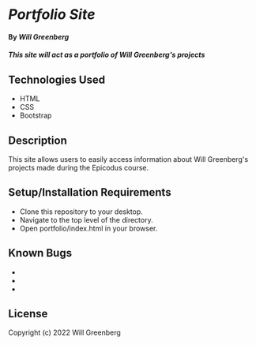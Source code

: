 # _Portfolio Site_

#### By _**Will Greenberg**_

#### _This site will act as a portfolio of Will Greenberg's projects_

## Technologies Used

* HTML
* CSS
* Bootstrap

## Description

This site allows users to easily access information about Will Greenberg's projects made during the Epicodus course.

## Setup/Installation Requirements

* Clone this repository to your desktop.
* Navigate to the top level of the directory.
* Open portfolio/index.html in your browser.

## Known Bugs

* 
* 
* 

## License

Copyright (c) 2022 Will Greenberg
